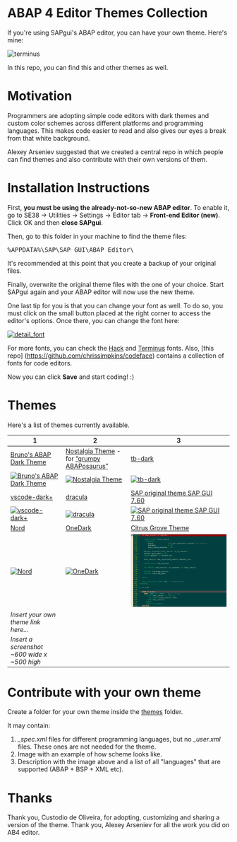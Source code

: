 # ABAP 4 Editor Themes Collection

If you're using SAPgui's ABAP editor, you can have your own theme. Here's mine:

![terminus](img/terminus.png)

In this repo, you can find this and other themes as well.

# Motivation

Programmers are adopting simple code editors with dark themes and custom color schemes across different platforms and programming languages. This makes code easier to read and also gives our eyes a break from that white background.

Alexey Arseniev suggested that we created a central repo in which people can find themes and also contribute with their own versions of them.

# Installation Instructions

First, **you must be using the already-not-so-new ABAP editor**. To enable it, go to SE38 -> Utilities -> Settings -> Editor tab -> **Front-end Editor (new)**. Click OK and then **close SAPgui**.

Then, go to this folder in your machine to find the theme files:

<pre>%APPDATA%\SAP\SAP GUI\ABAP Editor\</pre>

It's recommended at this point that you create a backup of your original files.

Finally, overwrite the original theme files with the one of your choice. Start SAPgui again and your ABAP editor will now use the new theme.

One last tip for you is that you can change your font as well. To do so, you must click on the small button placed at the right corner to access the editor's options. Once there, you can change the font here:

[![detail_font](img/detail_font.png)](img/detail_font.png)

For more fonts, you can check the [Hack](http://sourcefoundry.org/hack/) and [Terminus](http://terminus-font.sourceforge.net) fonts. Also, [this repo] (https://github.com/chrissimpkins/codeface) contains a collection of fonts for code editors.

Now you can click **Save** and start coding! :)

# Themes

Here's a list of themes currently available.

| 1 | 2 | 3 |
|------------|------------|--------------|
| [Bruno's ABAP Dark Theme](themes/brl-dark-editor) | [Nostalgia Theme](themes/nostalgia) - for [“grumpy ABAPosaurus”](https://blogs.sap.com/2017/08/01/old-new-abap-editor/?replytocom=385416#respond) | [tb-dark](themes/tb-dark/) |
|[![Bruno's ABAP Dark Theme](themes/brl-dark-editor/detail_print.png)](themes/brl-dark-editor) |[![Nostalgia Theme](themes/nostalgia/example.png)](themes/nostalgia) |[![tb-dark](themes/tb-dark/example.png)](themes/tb-dark) |
| [vscode-dark+](themes/vscode-dark+) | [dracula](themes/dracula/) | [SAP original theme SAP GUI 7.60](themes/original-760/) |
|[![vscode-dark+](themes/vscode-dark%2B/screenshot.png)](themes/vscode-dark%2B) |[![dracula](themes/dracula/example.png)](themes/dracula) |[![SAP original theme SAP GUI 7.60](themes/original-760/example.png)](themes/original-760) |
| [Nord](themes/nord/) |[OneDark](themes/OneDark)| [Citrus Grove Theme](themes/CitrusGrove_Theme/) |
|[![Nord](themes/nord/example.png)](themes/nord) |[![OneDark](https://user-images.githubusercontent.com/71790678/162677566-a2c60310-529d-4d58-85fb-905fe2225b69.png)](themes/OneDark)|[![Citrus Grove Theme](themes/CitrusGrove_Theme/CitrusGrove_Editor.png)](themes/CitrusGrove_Theme/)
| *Insert your own theme link here...* |
| *Insert a screenshot ~600 wide x ~500 high* |

# Contribute with your own theme

Create a folder for your own theme inside the [themes](themes/) folder.

It may contain:
1. *_spec.xml* files for different programming languages, but no *_user.xml* files. These ones are not needed for the theme.
2. Image with an example of how scheme looks like.
3. Description with the image above and a list of all "languages" that are supported (ABAP + BSP + XML etc).

# Thanks

Thank you, Custodio de Oliveira, for adopting, customizing and sharing a version of the theme. Thank you, Alexey Arseniev for all the work you did on AB4 editor.
